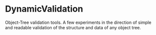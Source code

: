 DynamicValidation
=================

Object-Tree validation tools.
A few experiments in the direction of simple and readable 
validation of the structure and data of any object tree.